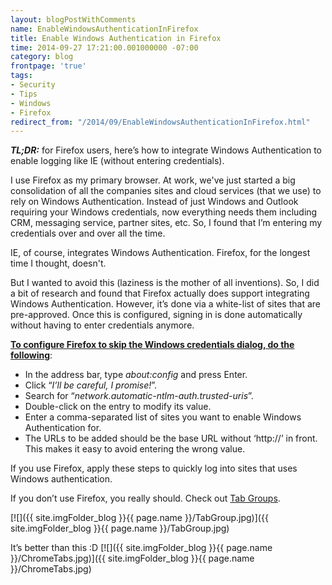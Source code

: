 ```yaml
---
layout: blogPostWithComments
name: EnableWindowsAuthenticationInFirefox
title: Enable Windows Authentication in Firefox
time: 2014-09-27 17:21:00.001000000 -07:00
category: blog
frontpage: 'true'
tags:
- Security
- Tips
- Windows
- Firefox
redirect_from: "/2014/09/EnableWindowsAuthenticationInFirefox.html"
---
```

**_TL;DR:_** for Firefox users, here’s how to integrate Windows Authentication to enable logging like IE (without entering credentials). 

I use Firefox as my primary browser. At work, we've just started a big consolidation of all the companies sites and cloud services (that we use) to rely on Windows Authentication. Instead of just Windows and Outlook requiring your Windows credentials, now everything needs them including CRM, messaging service, partner sites, etc. So, I found that I’m entering my credentials over and over all the time.

IE, of course, integrates Windows Authentication. Firefox, for the longest time I thought, doesn't.

But I wanted to avoid this (laziness is the mother of all inventions). So, I did a bit of research and found that Firefox actually does support integrating Windows Authentication. However, it’s done via a white-list of sites that are pre-approved. Once this is configured, signing in is done automatically without having to enter credentials anymore.

**<u>To configure Firefox to skip the Windows credentials dialog, do the following</u>**:

*   In the address bar, type _about:config_ and press Enter.
*   Click “_I’ll be careful, I promise!_”.
*   Search for “_network.automatic-ntlm-auth.trusted-uris_”.
*   Double-click on the entry to modify its value.
*   Enter a comma-separated list of sites you want to enable Windows Authentication for.
*   The URLs to be added should be the base URL without ‘http://’ in front. This makes it easy to avoid entering the wrong value.

If you use Firefox, apply these steps to quickly log into sites that uses Windows authentication.

If you don’t use Firefox, you really should. Check out [Tab Groups](https://support.mozilla.org/en-US/kb/tab-groups-organize-tabs).

[![]({{ site.imgFolder_blog }}{{ page.name }}/TabGroup.jpg)]({{ site.imgFolder_blog }}{{ page.name }}/TabGroup.jpg)

It’s better than this :D
[![]({{ site.imgFolder_blog }}{{ page.name }}/ChromeTabs.jpg)]({{ site.imgFolder_blog }}{{ page.name }}/ChromeTabs.jpg)
